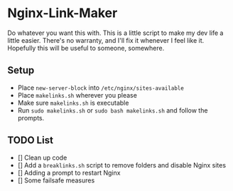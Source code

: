 # Nginx-Link-Maker

Do whatever you want this with. This is a little script to make my dev life a little easier. There's no warranty, and I'll fix it whenever I feel like it. Hopefully this will be useful to someone, somewhere. 

## Setup

- Place `new-server-block` into `/etc/nginx/sites-available`
- Place `makelinks.sh` wherever you please
- Make sure `makelinks.sh` is executable
- Run `sudo makelinks.sh` or `sudo bash makelinks.sh` and follow the prompts.

## TODO List

  - [] Clean up code
  - [] Add a `breaklinks.sh` script to remove folders and disable Nginx sites
  - [] Adding a prompt to restart Nginx
  - [] Some failsafe measures
